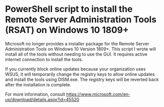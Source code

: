 # PowerShell script to install the Remote Server Administration Tools (RSAT) on Windows 10 1809+

Microsoft no longer provides a installer package for the Remote Server Administration Tools on Windows 10 Version 1809+. This script I wrote will install all of the tools without needing to use the GUI. It requires active internet connection to install the tools.  

If you currently block online updates because your organization uses WSUS, it will temporarily change the registry keys to allow online updates and install the tools using DISM.exe. The registry keys will be reverted back after the installation is complete. 

For more information, consult https://www.microsoft.com/en-us/download/details.aspx?id=45520
